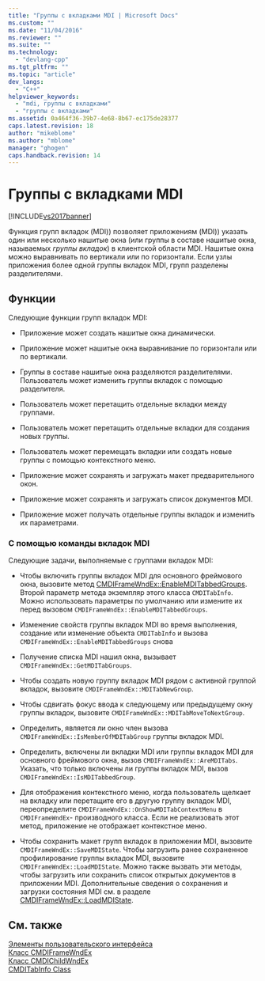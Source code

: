 ```yaml
---
title: "Группы с вкладками MDI | Microsoft Docs"
ms.custom: ""
ms.date: "11/04/2016"
ms.reviewer: ""
ms.suite: ""
ms.technology: 
  - "devlang-cpp"
ms.tgt_pltfrm: ""
ms.topic: "article"
dev_langs: 
  - "C++"
helpviewer_keywords: 
  - "mdi, группы с вкладками"
  - "группы с вкладками"
ms.assetid: 0a464f36-39b7-4e68-8b67-ec175de28377
caps.latest.revision: 18
author: "mikeblome"
ms.author: "mblome"
manager: "ghogen"
caps.handback.revision: 14
---
```

# Группы с вкладками MDI
[!INCLUDE[vs2017banner](../assembler/inline/includes/vs2017banner.md)]

Функция групп вкладок \(MDI\)\) позволяет приложениям \(MDI\)\) указать один или несколько нашитые окна \(или группы в составе нашитые окна, называемых *группы вкладок*\) в клиентской области MDI.  Нашитые окна можно выравнивать по вертикали или по горизонтали.  Если узлы приложения более одной группы вкладок MDI, групп разделены разделителями.  
  
## Функции  
 Следующие функции групп вкладок MDI:  
  
-   Приложение может создать нашитые окна динамически.  
  
-   Приложение может нашитые окна выравнивание по горизонтали или по вертикали.  
  
-   Группы в составе нашитые окна разделяются разделителями.  Пользователь может изменить группы вкладок с помощью разделителя.  
  
-   Пользователь может перетащить отдельные вкладки между группами.  
  
-   Пользователь может перетащить отдельные вкладки для создания новых группы.  
  
-   Пользователь может перемещать вкладки или создать новые группы с помощью контекстного меню.  
  
-   Приложение может сохранять и загружать макет предварительного окон.  
  
-   Приложение может сохранять и загружать список документов MDI.  
  
-   Приложение может получать отдельные группы вкладок и изменить их параметрами.  
  
### С помощью команды вкладок MDI  
 Следующие задачи, выполняемые с группами вкладок MDI:  
  
-   Чтобы включить группы вкладок MDI для основного фреймового окна, вызовите метод [CMDIFrameWndEx::EnableMDITabbedGroups](../Topic/CMDIFrameWndEx::EnableMDITabbedGroups.md).  Второй параметр метода экземпляр этого класса `CMDITabInfo`.  Можно использовать параметры по умолчанию или измените их перед вызовом `CMDIFrameWndEx::EnableMDITabbedGroups`.  
  
-   Изменение свойств группы вкладок MDI во время выполнения, создание или изменение объекта `CMDITabInfo` и вызова `CMDIFrameWndEx::EnableMDITabbedGroups` снова  
  
-   Получение списка MDI нашил окна, вызывает `CMDIFrameWndEx::GetMDITabGroups`.  
  
-   Чтобы создать новую группу вкладок MDI рядом с активной группой вкладок, вызовите `CMDIFrameWndEx::MDITabNewGroup`.  
  
-   Чтобы сдвигать фокус ввода к следующему или предыдущему окну группы вкладок, вызовите `CMDIFrameWndEx::MDITabMoveToNextGroup`.  
  
-   Определить, является ли окно член вызова `CMDIFrameWndEx::IsMemberOfMDITabGroup` группы вкладок MDI.  
  
-   Определить, включены ли вкладки MDI или группы вкладок MDI для основного фреймового окна, вызов `CMDIFrameWndEx::AreMDITabs`.  Указать, что только включены ли группы вкладок MDI, вызов `CMDIFrameWndEx::IsMDITabbedGroup`.  
  
-   Для отображения контекстного меню, когда пользователь щелкает на вкладку или перетащите его в другую группу вкладок MDI, переопределите `CMDIFrameWndEx::OnShowMDITabContextMenu` в `CMDIFrameWndEx`\- производного класса.  Если не реализовать этот метод, приложение не отображает контекстное меню.  
  
-   Чтобы сохранить макет групп вкладок в приложении MDI, вызовите `CMDIFrameWndEx::SaveMDIState`.  Чтобы загрузить ранее сохраненное профилирование группы вкладок MDI, вызовите `CMDIFrameWndEx::LoadMDIState`.  Можно также вызвать эти методы, чтобы загрузить или сохранить список открытых документов в приложении MDI.  Дополнительные сведения о сохранения и загрузки состояния MDI см. в разделе [CMDIFrameWndEx::LoadMDIState](../Topic/CMDIFrameWndEx::LoadMDIState.md).  
  
## См. также  
 [Элементы пользовательского интерфейса](../mfc/user-interface-elements-mfc.md)   
 [Класс CMDIFrameWndEx](../Topic/CMDIFrameWndEx%20Class.md)   
 [Класс CMDIChildWndEx](../Topic/CMDIChildWndEx%20Class.md)   
 [CMDITabInfo Class](../Topic/CMDITabInfo%20Class.md)